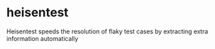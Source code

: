 heisentest
==========

Heisentest speeds the resolution of flaky test cases by extracting extra information automatically
